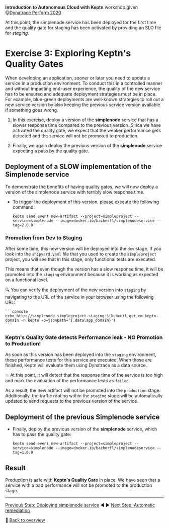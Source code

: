 **Introduction to Autonomous Cloud with Keptn** workshop given @[Dynatrace Perform 2020](https://https://www.dynatrace.com/perform-vegas//)

At this point, the simplenode service has been deployed for the first time and the quality gate for staging has been activated by providing an SLO file for *staging*.

# Exercise 3: Exploring Keptn's Quality Gates

When developing an application, sooner or later you need to update a service in a production environment. To conduct this in a controlled manner and without impacting end-user experience, the quality of the new service has to be ensured and adequate deployment strategies must be in place. For example, blue-green deployments are well-known strategies to roll out a new service version by also keeping the previous service version available if something goes wrong.

1. In this exercise, deploy a version of the **simplenode** service that has a slower response time compared to the previous version. Since we have activated the quality gate, we expect that the weaker performance gets detected and the service will not be promoted to production.  

1. Finally, we again deploy the previous version of the **simplenode** service expecting a pass by the quality gate.

## Deployment of a SLOW implementation of the Simplenode service

To demonstrate the benefits of having quality gates, we will now deploy a version of the simplenode service with terribly slow response time. 

* To trigger the deployment of this version, please execute the following command:

    ```console
    keptn send event new-artifact --project=simpleproject --service=simplenode --image=docker.io/bacherfl/simplenodeservice --tag=2.0.0
    ```

### Promotion from Dev to Staging

After some time, this new version will be deployed into the `dev` stage. If you look into the `shipyard.yaml` file that you used to create the `simpleproject` project, you will see that in this stage, only functional tests are executed. 

This means that even though the version has a slow response time, it will be promoted into the `staging` environment because it is working as expected on a functional level. 

:mag: You can verify the deployment of the new version into `staging` by navigating to the URL of the service in your browser using the following URL:

    ```console
    echo http://simplenode.simpleproject-staging.$(kubectl get cm keptn-domain -n keptn -o=jsonpath='{.data.app_domain}')
    ```

### Keptn's Quality Gate detects Performance leak - NO Promotion to Production!

As soon as this version has been deployed into the `staging` environment, these performance tests for this service are executed. When those are finished, Keptn will evaluate them using Dynatrace as a data source. 

:boom: At this point, it will detect that the response time of the service is too high and mark the evaluation of the performance tests as `failed`.

As a result, the new artifact will not be promoted into the `production` stage. Additionally, the traffic routing within the `staging` stage will be automatically updated to send requests to the previous version of the service. 

## Deployment of the previous Simplenode service 


* Finally, deploy the previous version of the **simplenode** service, which has to pass the quality gate:

    ```
    keptn send event new-artifact --project=simpleproject --service=simplenode --image=docker.io/bacherfl/simplenodeservice --tag=1.0.0
    ```

## Result

Production is safe with **Keptn's Quality Gate** in place. We have seen that a service with a bad performance will not be promoted to the production stage. 

---

[Previous Step: Deploying simplenode service](../02_Deploying_simplenode_service) :arrow_backward: :arrow_forward: [Next Step: Automatic remediation](../04_Automatic_remediation)

:arrow_up_small: [Back to overview](https://github.com/keptn-workshops/getting-started#overview)